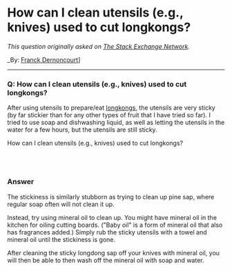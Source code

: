 ﻿# How can I clean utensils (e.g., knives) used to cut longkongs?

_This question originally asked on [The Stack Exchange Network](https://cooking.stackexchange.com/q/108350)._

_By: [Franck Dernoncourt](https://cooking.stackexchange.com/u/10703)]
<br><hr>
### Q: How can I clean utensils (e.g., knives) used to cut longkongs?
<p>After using utensils to prepare/eat <a href="https://en.wikipedia.org/w/index.php?title=Longkong" rel="nofollow noreferrer">longkongs</a>, the utensils are very sticky (by far stickier than for any other types of fruit that I have tried so far). I tried to use soap and dishwashing liquid, as well as letting the utensils in the water for a few hours, but the  utensils are still sticky.</p>

<p>How can I clean utensils (e.g., knives) used to cut longkongs?</p>

<br><br>
### Answer 
<p>The stickiness is similarly stubborn as trying to clean up pine sap, where regular soap often will not clean it up. </p>

<p>Instead, try using mineral oil to clean up. You might have mineral oil in the kitchen for oiling cutting boards. ("Baby oil" is a form of mineral oil that also has fragrances added.) Simply rub the sticky utensils with a towel and mineral oil until the stickiness is gone.</p>

<p>After cleaning the sticky longdong sap off your knives with mineral oil, you will then be able to then wash off the mineral oil with soap and water. </p>

